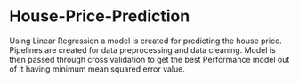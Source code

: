 # House-Price-Prediction
Using Linear Regression a model is created for predicting the house price. Pipelines are created for data preprocessing and data cleaning. Model is then passed through cross validation to get the best Performance model out of it having minimum mean squared error value.
